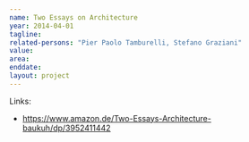 ```yaml
---
name: Two Essays on Architecture
year: 2014-04-01
tagline:
related-persons: "Pier Paolo Tamburelli, Stefano Graziani"
value:
area:
enddate:
layout: project
---
```


Links:
* <https://www.amazon.de/Two-Essays-Architecture-baukuh/dp/3952411442>
